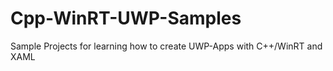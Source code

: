 # Cpp-WinRT-UWP-Samples
Sample Projects for learning how to create UWP-Apps with  C++/WinRT and XAML 
